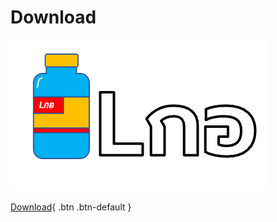 # Download 
![](image/logo.png)

[Download](https://github.com/SupaschaiPh/LGor-Public/releases){ .btn .btn-default }
